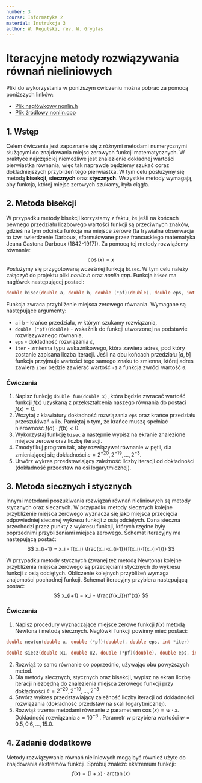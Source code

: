 ```yaml
---
number: 3
course: Informatyka 2
material: Instrukcja 3
author: W. Regulski, rev. W. Gryglas
---
```


# Iteracyjne metody rozwiązywania równań nieliniowych

Pliki do wykorzystania w poniższym ćwiczeniu można pobrać za pomocą poniższych linków:

 - [Plik nagłówkowy nonlin.h](http://ccfd.github.io/courses/code/info2/nonlin.h)
 - [Plik źródłowy nonlin.cpp](http://ccfd.github.io/courses/code/info2/nonlin.cpp)

## 1. Wstęp

Celem ćwiczenia jest zapoznanie się z różnymi metodami numerycznymi służącymi do znajdowania miejsc zerowych funkcji matematycznych.
W praktyce najczęściej niemożliwe jest znalezienie dokładnej wartości pierwiastka równania, więc tak naprawdę będziemy szukać coraz dokładniejszych przybliżeń tego pierwiastka.
W tym celu posłużymy się metodą **bisekcji**, **siecznych** oraz **stycznych**.
Wszystkie metody wymagają, aby funkcja, której miejsc zerowych szukamy, była ciągła.

## 2. Metoda bisekcji

W przypadku metody bisekcji korzystamy z faktu, że jeśli na końcach pewnego przedziału liczbowego wartości funkcji są przeciwnych znaków, gdzieś na tym odcinku funkcja ma miejsce zerowe (ta trywialna obserwacja to tzw. twierdzenie Darboux, sformułowane przez francuskiego matematyka Jeana Gastona Darboux (1842-1917)).
Za pomocą tej metody rozwiążemy równanie:
$$
\cos(x) = x
$$
Posłużymy się przygotowaną wcześniej funkcją `bisec`.
W tym celu należy załączyć do projektu pliki *nonlin.h* oraz *nonlin.cpp*.
Funkcja `bisec` ma nagłówek następującej postaci:
```c++
double bisec(double a, double b, double (*pf)(double), double eps, int *iter)
```
Funkcja zwraca przybliżenie miejsca zerowego równania.
Wymagane są następujące argumenty:

- `a` i `b` - krańce przedziału, w którym szukamy rozwiązania,
- `double (*pf)(double)` - wskaźnik do funkcji utworzonej na podstawie rozwiązywanego równania,
- `eps` - dokładność rozwiązania $\varepsilon$,
- `iter` - zmienna typu wskaźnikowego, która zawiera adres, pod który zostanie zapisana liczba iteracji.
Jeśli na obu końcach przedziału $[a, b]$ funkcja przyjmuje wartości tego samego znaku to zmienna, której adres zawiera `iter` będzie zawierać wartość `-1` a funkcja zwróci wartość `0`.

### Ćwiczenia

1. Napisz funkcję `double fun(double x)`, która będzie zwracać wartość funkcji $f(x)$ uzyskaną z przekształcenia naszego równania do postaci $f(x) = 0$.
2. Wczytaj z klawiatury dokładność rozwiązania `eps` oraz krańce przedziału przeszukiwań `a` i `b`.
Pamiętaj o tym, że krańce muszą spełniać nierówność $f(a) \cdot f(b) < 0$.
3. Wykorzystaj funkcję `bisec` a następnie wypisz na ekranie znalezione miejsce zerowe oraz liczbę iteracji.
4. Zmodyfikuj program tak, aby rozwiązywał równanie w pętli, dla zmieniającej się dokładności $\varepsilon = 2^{-20} , 2^{-19}, \ldots, 2^{-3}$.
5. Utwórz wykres przedstawiający zależność liczby iteracji od dokładności (dokładność przedstaw na osi logarytmicznej).

## 3. Metoda siecznych i stycznych

Innymi metodami poszukiwania rozwiązań równań nieliniowych są metody stycznych oraz siecznych.
W przypadku metody siecznych kolejne przybliżenie miejsca zerowego wyznacza się jako miejsca przecięcia odpowiedniej siecznej wykresu funkcji z osią odciętych.
Dana sieczna przechodzi przez punkty z wykresu funkcji, których rzędne były poprzednimi przybliżeniami miejsca zerowego.
Schemat iteracyjny ma następującą postać:
$$
x_{i+1} = x_i - f(x_i) \frac{x_i-x_{i-1}}{f(x_i)-f(x_{i-1})}
$$

W przypadku metody stycznych (zwanej też metodą Newtona) kolejne przybliżenia miejsca zerowego są przecięciami stycznych do wykresu funkcji z osią odciętych.
Obliczenie kolejnych przybliżeń wymaga znajomości pochodnej funkcji.
Schemat iteracyjny przybiera następującą postać:
$$
x_{i+1} = x_i - \frac{f(x_i)}{f'(x)}
$$

### Ćwiczenia

1. Napisz procedury wyznaczające miejsce zerowe funkcji $f(x)$ metodą Newtona i metodą siecznych.
Nagłówki funkcji powinny mieć postaci:
```c++
double newton(double x, double (*pf)(double), double eps, int *iter)
```
```c++
double siecz(double x1, double x2, double (*pf)(double), double eps, int *iter)
```
2. Rozwiąż to samo równanie co poprzednio, używając obu powyższych metod.
3. Dla metody siecznych, stycznych oraz bisekcji, wypisz na ekran liczbę iteracji niezbędną do znalezienia miejsca zerowego funkcji przy dokładności $\varepsilon = 2^{-20} , 2^{-19}, \ldots, 2^{-3}$.
3. Stwórz wykres przedstawiający zależność liczby iteracji od dokładności rozwiązania (dokładność przedstaw na skali logarytmicznej).
4. Rozwiąż trzema metodami równanie z parametrem $\cos(x) = w \cdot x$.
Dokładność rozwiązania $\varepsilon = 10^{-6}$ .
Parametr $w$ przybiera wartości $w = 0.5, 0.6, \ldots, 15.0$.

## 4. Zadanie dodatkowe

Metody rozwiązywania równań nieliniowych mogą być również użyte do znajdowania ekstremów funkcji.
Spróbuj znaleźć ekstremum funkcji:
$$
f(x) = (1 + x) \cdot \arctan(x)
$$
